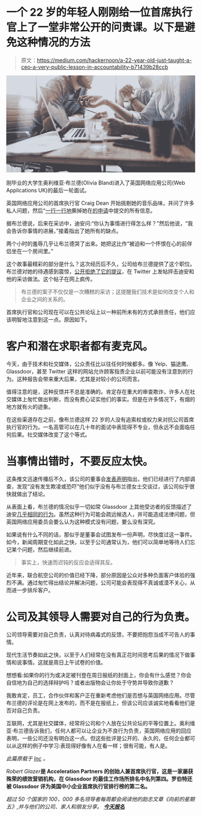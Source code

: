 # 一个 22 岁的年轻人刚刚给一位首席执行官上了一堂非常公开的问责课。以下是避免这种情况的方法

> 原文：<https://medium.com/hackernoon/a-22-year-old-just-taught-a-ceo-a-very-public-lesson-in-accountability-b71439b28ccb>

![](img/095b498facc3923552179f97469c2afb.png)

刚毕业的大学生奥利维亚·布兰德(Olivia Bland)进入了英国网络应用公司(Web Applications UK)的最后一轮面试。

英国网络应用公司的首席执行官 Craig Dean 开始挑剔她的音乐品味，并问了许多私人问题，然后“[一行一行地](https://www.independent.co.uk/news/uk/home-news/woman-interview-uk-tech-company-olivia-bland-twitter-web-applications-uk-response-a8756341.html)撕掉她在[的申请](https://www.inc.com/michael-schneider/its-harder-to-get-into-google-than-harvard.html)中提交的所有信息。

据布兰德说，后来在采访中，迪安问:“你认为事情进行得怎么样？”然后他说，“我会告诉你事情的进展，”接着指出了她所有的缺点。

两个小时的羞辱几乎让布兰德哭了出来。她把这比作“被迫和一个怀恨在心的前伴侣坐在一个房间里。”

这个故事最精彩的部分是什么？这次经历后不久，公司给布兰德提供了这个职位。布兰德对她的待遇感到震惊，[公开拒绝了它的提议](https://twitter.com/oliviaabland/status/1090281095805980672)，在 Twitter 上发帖抨击迪安和他的采访做法。这个帖子在网上疯传。

> 布兰德的案子不仅仅是一次糟糕的采访；这提醒我们技术是如何改变个人和企业之间的关系的。

首席执行官和公司现在可以在公共论坛上以一种前所未有的方式承担责任，他们应该明智地注意到这一点。原因如下。

# **客户和潜在求职者都有麦克风。**

今天，由于技术和社交媒体，公众责任比以往任何时候都多。像 Yelp、猫途鹰、Glassdoor，甚至 Twitter 这样的网站允许顾客指责企业以前可能没有注意到的行为。这种报告会带来重大后果，尤其是对较小的公司而言。

值得注意的是，这种反馈并不总是准确的。肯定存在重大的审查欺诈，许多人在社交媒体上匆忙做出判断，而没有费心证实他们的事实。但是在许多情况下，有烟的地方就有火的迹象。

在这些渠道存在之前，像布兰德这样 22 岁的人没有追索权或权力来对抗公司首席执行官的行为。一名高管可以在几十年的面试中表现得不专业，但永远不会面临任何后果。社交媒体改变了这个等式。

# 当事情出错时，不要反应太快。

这条推文迅速传播后不久，该公司的董事会[发表声明](https://twitter.com/oliviaabland/status/1090281095805980672/photo/1?ref_src=twsrc%5Etfw%7Ctwcamp%5Etweetembed%7Ctwterm%5E1090281095805980672&ref_url=https://www.cosmopolitan.com/uk/reports/a26085738/olivia-bland-job-offer-declining-letter-bullying-viral/)指出，他们已经进行了内部调查，发现“没有发生欺凌或恐吓”他们似乎没有与布兰德女士交谈过，该公司似乎很快就做出了结论。

从表面上看，布兰德的情况似乎一切如常 Glassdoor 上其他受访者的反馈描述了迪安[几乎相同的行为](https://www.glassdoor.com/Interview/Web-Applications-UK-Interview-Questions-E859659.htm)。虽然这种行为可能会疏远候选人，并可能造成法律问题，但英国网络应用委员会要么认为这种模式没有问题，要么没有深究。

如果说有什么不同的话，那似乎是董事会试图发布一份声明，尽快度过这一事件。如今，新闻周期变化如此之快，以至于公司通常认为，他们可以简单地等待人们忘记某个问题，然后继续前进。

> 事实上，快速而迟钝的反应会适得其反。

近年来，联合航空公司的价值已经下降，部分原因是公众对多种负面客户体验的强烈不满。通过匆忙得出结论并解决问题，公司可能会表现得不真诚或漠不关心，从而进一步排斥客户。

# 公司及其领导人需要对自己的行为负责。

公司领导需要对自己负责，认真对待病毒式的反馈，不要把抱怨当成不可告人的事情。

现代生活节奏如此之快，以至于人们经常在没有真正花时间思考后果的情况下做事情和说事情。这就是周日上午试卷的价值。

想想看:如果你的行为或决定被刊登在周日报纸的封面上，你会有什么感觉？你会自信地为自己的选择辩护吗？或者出版物会让你处于守势并导致你道歉？

我敢肯定，员工，合作伙伴和客户正在重新考虑他们是否想与英国网络应用。尽管布兰德的评论是在网上发布的，而不是在报纸上，但该公司应该诚实地看看他们是否对自己负责。

互联网，尤其是社交媒体，经常将公司和个人放在公共论坛的平等位置上。奥利维亚·布兰德告诉我们，任何人都可以让企业为不良行为负责，英国网络应用的回应表明，一些公司还没有明白这一点。但这些批评是公开的、永久的，任何企业都可以从这样的例子中学习:表现得好像有人在看一样；很有可能，有人是。

*此篇原载于* [*Inc*](https://www.inc.com/robert-glazer/this-22-year-olds-horrible-interview-story-went-viral-with-lessons-for-ceos-everywhere.html) *。*

*Robert Glazer*[](http://www.robertglazer.com/)**是 Acceleration Partners 的创始人兼首席执行官，这是一家屡获殊荣的绩效营销机构，在 Glassdoor 的最佳工作场所排名中名列第四。罗伯特还被 Glassdoor 评为美国中小企业首席执行官排行榜的第二名。**

**超过 50 个国家的 100，000 多名领导者每周都会阅读他的励志文章《向前的星期五》,并与他们的公司、家人和朋友分享。* [***今天报名***](http://www.fridayfwd.com/join)*